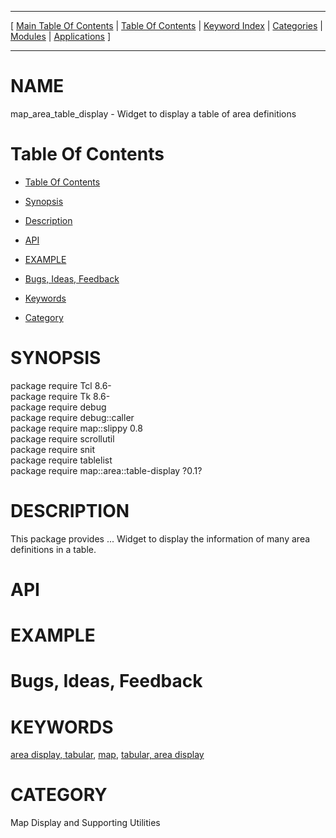 
[//000000001]: # (map\_area\_table\_display \- Map display support)
[//000000002]: # (Generated from file 'area\-table\-display\.man' by tcllib/doctools with format 'markdown')
[//000000003]: # (map\_area\_table\_display\(n\) 0\.1 tklib "Map display support")

<hr> [ <a href="../../../../toc.md">Main Table Of Contents</a> &#124; <a
href="../../../toc.md">Table Of Contents</a> &#124; <a
href="../../../../index.md">Keyword Index</a> &#124; <a
href="../../../../toc0.md">Categories</a> &#124; <a
href="../../../../toc1.md">Modules</a> &#124; <a
href="../../../../toc2.md">Applications</a> ] <hr>

# NAME

map\_area\_table\_display \- Widget to display a table of area definitions

# <a name='toc'></a>Table Of Contents

  - [Table Of Contents](#toc)

  - [Synopsis](#synopsis)

  - [Description](#section1)

  - [API](#section2)

  - [EXAMPLE](#section3)

  - [Bugs, Ideas, Feedback](#section4)

  - [Keywords](#keywords)

  - [Category](#category)

# <a name='synopsis'></a>SYNOPSIS

package require Tcl 8\.6\-  
package require Tk 8\.6\-  
package require debug  
package require debug::caller  
package require map::slippy 0\.8  
package require scrollutil  
package require snit  
package require tablelist  
package require map::area::table\-display ?0\.1?  

# <a name='description'></a>DESCRIPTION

This package provides \.\.\. Widget to display the information of many area
definitions in a table\.

# <a name='section2'></a>API

# <a name='section3'></a>EXAMPLE

# <a name='section4'></a>Bugs, Ideas, Feedback

# <a name='keywords'></a>KEYWORDS

[area display, tabular](\.\./\.\./\.\./\.\./index\.md\#area\_display\_tabular),
[map](\.\./\.\./\.\./\.\./index\.md\#map), [tabular, area
display](\.\./\.\./\.\./\.\./index\.md\#tabular\_area\_display)

# <a name='category'></a>CATEGORY

Map Display and Supporting Utilities
